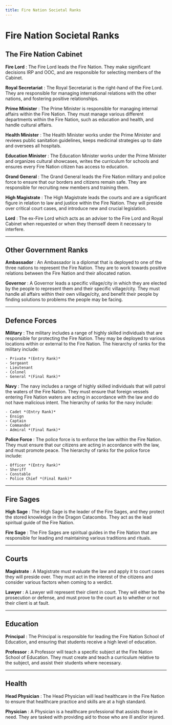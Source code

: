 ```yaml
---
title: Fire Nation Societal Ranks
---
```


# Fire Nation Societal Ranks
## The Fire Nation Cabinet

**Fire Lord**
:   The Fire Lord leads the Fire Nation. They make significant decisions IRP and OOC, and are responsible for selecting members of the Cabinet.

**Royal Secretariat**
:   The Royal Secretariat is the right-hand of the Fire Lord. They are responsible for managing international relations with the other nations, and fostering positive relationships. 

**Prime Minister**
:   The Prime Minister is responsible for managing internal affairs within the Fire Nation. They must manage various different departments within the Fire Nation, such as education and health, and handle cultural affairs.

**Health Minister**
:   The Health Minister works under the Prime Minister and reviews public sanitation guidelines, keeps medicinal strategies up to date and oversees all hospitals.

**Education Minister**
:   The Education Minister works under the Prime Minister and organizes cultural showcases, writes the curriculum for schools and ensures every Fire Nation citizen has access to education.

**Grand General**
:   The Grand General leads the Fire Nation military and police force to ensure that our borders and citizens remain safe. They are responsible for recruiting new members and training them.

**High Magistrate**
:   The High Magistrate leads the courts and are a significant figure in relation to law and justice within the Fire Nation. They will preside over critical court cases, and introduce new and crucial legislation.

**Lord**
:   The ex-Fire Lord which acts as an adviser to the Fire Lord and Royal Cabinet when requested or when they themself deem it necessary to interfere.

* * *

## Other Government Ranks

**Ambassador**
:   An Ambassador is a diplomat that is deployed to one of the three nations to represent the Fire Nation. They are to work towards positive relations between the Fire Nation and their allocated nation.

**Governor**
:   A Governor leads a specific village/city in which they are elected by the people to represent them and their specific village/city. They must handle all affairs within their own village/city, and benefit their people by finding solutions to problems the people may be facing.
* * *

## Defence Forces

**Military**
:   The military includes a range of highly skilled individuals that are responsible for protecting the Fire Nation. They may be deployed to various locations within or external to the Fire Nation. The hierarchy of ranks for the military include:

    - Private *(Entry Rank)*
    - Sergeant
    - Lieutenant
    - Colonel
    - General *(Final Rank)*

**Navy**
:   The navy includes a range of highly skilled individuals that will patrol the waters of the Fire Nation. They must ensure that foreign vessels entering Fire Nation waters are acting in accordance with the law and do not have malicious intent. The hierarchy of ranks for the navy include:

    - Cadet *(Entry Rank)*
    - Ensign
    - Captain
    - Commander
    - Admiral *(Final Rank)*

**Police Force**
:   The police force is to enforce the law within the Fire Nation. They must ensure that our citizens are acting in accordance with the law, and must promote peace. The hierarchy of ranks for the police force include:

    - Officer *(Entry Rank)*
    - Sheriff
    - Constable
    - Police Chief *(Final Rank)*
* * *

## Fire Sages

**High Sage**
:   The High Sage is the leader of the Fire Sages, and they protect the stored knowledge in the Dragon Catacombs. They act as the lead spiritual guide of the Fire Nation.

**Fire Sage**
:   The Fire Sages are spiritual guides in the Fire Nation that are responsible for leading and maintaining various traditions and rituals. 
* * *

## Courts

**Magistrate**
:   A Magistrate must evaluate the law and apply it to court cases they will preside over. They must act in the interest of the citizens and consider various factors when coming to a verdict.

**Lawyer**
:   A Lawyer will represent their client in court. They will either be the prosecution or defense, and must prove to the court as to whether or not their client is at fault.
* * *

## Education

**Principal**
:   The Principal is responsible for leading the Fire Nation School of Education, and ensuring that students receive a high level of education.

**Professor**
:   A Professor will teach a specific subject at the Fire Nation School of Education. They must create and teach a curriculum relative to the subject, and assist their students where necessary.
* * *

## Health

**Head Physician**
:   The Head Physician will lead healthcare in the Fire Nation to ensure that healthcare practice and skills are at a high standard.

**Physician**
:   A Physician is a healthcare professional that assists those in need. They are tasked with providing aid to those who are ill and/or injured.
